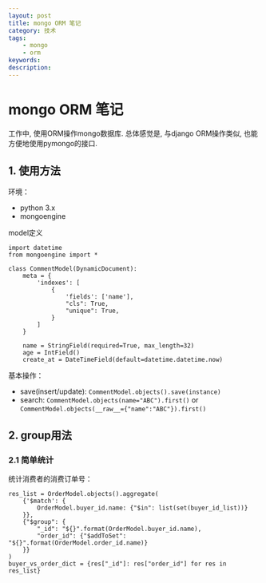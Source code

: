 ```yaml
---
layout: post
title: mongo ORM 笔记
category: 技术
tags: 
    - mongo
    - orm
keywords: 
description: 
---
```


# mongo ORM 笔记


工作中, 使用ORM操作mongo数据库. 总体感觉是, 与django ORM操作类似, 也能方便地使用pymongo的接口.


## 1. 使用方法

环境：
- python 3.x
- mongoengine


model定义

```
import datetime
from mongoengine import *

class CommentModel(DynamicDocument):
    meta = {
        'indexes': [
            {
                'fields': ['name'],
                "cls": True,
                "unique": True,
            }
        ]
    }

    name = StringField(required=True, max_length=32)
    age = IntField()
    create_at = DateTimeField(default=datetime.datetime.now)
```

基本操作：
- save(insert/update): `CommentModel.objects().save(instance)`
- search: `CommentModel.objects(name="ABC").first()` or `CommentModel.objects(__raw__={"name":"ABC"}).first()`

## 2. group用法

### 2.1 简单统计

统计消费者的消费订单号：

```
res_list = OrderModel.objects().aggregate(
    {'$match': {
        OrderModel.buyer_id.name: {"$in": list(set(buyer_id_list))}
    }},
    {"$group": {
        "_id": "${}".format(OrderModel.buyer_id.name),
        "order_id": {"$addToSet": "${}".format(OrderModel.order_id.name)}
    }}
)
buyer_vs_order_dict = {res["_id"]: res["order_id"] for res in res_list}

```
